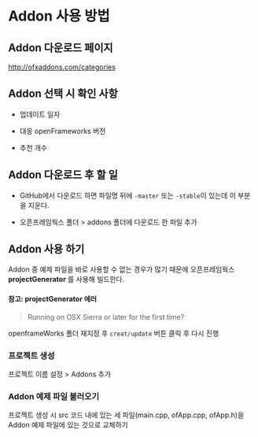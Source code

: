 # Addon 사용 방법



## Addon 다운로드 페이지

http://ofxaddons.com/categories



## Addon 선택 시 확인 사항

- 업데이트 일자

- 대응 openFrameworks 버전

- 추천 개수



## Addon 다운로드 후 할 일

- GitHub에서 다운로드 하면 파일명 뒤에 `-master` 또는 `-stable`이 있는데 이 부분을 지운다.

- 오픈프레임웍스 폴더 > addons 폴더에 다운로드 한 파일 추가



## Addon 사용 하기

Addon 중 예제 파일을 바로 사용할 수 없는 경우가 많기 때문에 오픈프레임웍스 **projectGenerator** 를 사용해 빌드한다.

#### 참고: projectGenerator 에러

> Running on OSX Sierra or later for the first time?

openframeWorks 폴더 재지정 후 `creat/update` 버튼 클릭 후 다시 진행



### 프로젝트 생성

프로젝트 이름 설정 > Addons 추가



### Addon 예제 파일 불러오기

프로젝트 생성 시 src 코드 내에 있는 세 파일(main.cpp, ofApp.cpp, ofApp.h)을 Addon 예제 파일에 있는 것으로 교체하기

